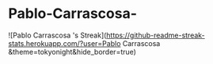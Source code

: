 # Pablo-Carrascosa-
![Pablo Carrascosa 's Streak](https://github-readme-streak-stats.herokuapp.com/?user=Pablo Carrascosa &theme=tokyonight&hide_border=true)
